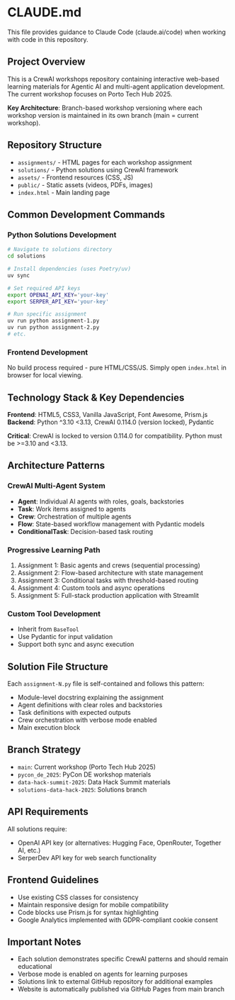 # CLAUDE.md

This file provides guidance to Claude Code (claude.ai/code) when working with code in this repository.

## Project Overview

This is a CrewAI workshops repository containing interactive web-based learning materials for Agentic AI and multi-agent application development. The current workshop focuses on Porto Tech Hub 2025.

**Key Architecture**: Branch-based workshop versioning where each workshop version is maintained in its own branch (main = current workshop).

## Repository Structure

- `assignments/` - HTML pages for each workshop assignment
- `solutions/` - Python solutions using CrewAI framework
- `assets/` - Frontend resources (CSS, JS)
- `public/` - Static assets (videos, PDFs, images)
- `index.html` - Main landing page

## Common Development Commands

### Python Solutions Development
```bash
# Navigate to solutions directory
cd solutions

# Install dependencies (uses Poetry/uv)
uv sync

# Set required API keys
export OPENAI_API_KEY='your-key'
export SERPER_API_KEY='your-key'

# Run specific assignment
uv run python assignment-1.py
uv run python assignment-2.py
# etc.
```

### Frontend Development
No build process required - pure HTML/CSS/JS. Simply open `index.html` in browser for local viewing.

## Technology Stack & Key Dependencies

**Frontend**: HTML5, CSS3, Vanilla JavaScript, Font Awesome, Prism.js
**Backend**: Python ^3.10 <3.13, CrewAI 0.114.0 (version locked), Pydantic

**Critical**: CrewAI is locked to version 0.114.0 for compatibility. Python must be >=3.10 and <3.13.

## Architecture Patterns

### CrewAI Multi-Agent System
- **Agent**: Individual AI agents with roles, goals, backstories
- **Task**: Work items assigned to agents
- **Crew**: Orchestration of multiple agents
- **Flow**: State-based workflow management with Pydantic models
- **ConditionalTask**: Decision-based task routing

### Progressive Learning Path
1. Assignment 1: Basic agents and crews (sequential processing)
2. Assignment 2: Flow-based architecture with state management
3. Assignment 3: Conditional tasks with threshold-based routing
4. Assignment 4: Custom tools and async operations
5. Assignment 5: Full-stack production application with Streamlit

### Custom Tool Development
- Inherit from `BaseTool`
- Use Pydantic for input validation
- Support both sync and async execution

## Solution File Structure
Each `assignment-N.py` file is self-contained and follows this pattern:
- Module-level docstring explaining the assignment
- Agent definitions with clear roles and backstories
- Task definitions with expected outputs
- Crew orchestration with verbose mode enabled
- Main execution block

## Branch Strategy
- `main`: Current workshop (Porto Tech Hub 2025)
- `pycon_de_2025`: PyCon DE workshop materials
- `data-hack-summit-2025`: Data Hack Summit materials
- `solutions-data-hack-2025`: Solutions branch

## API Requirements
All solutions require:
- OpenAI API key (or alternatives: Hugging Face, OpenRouter, Together AI, etc.)
- SerperDev API key for web search functionality

## Frontend Guidelines
- Use existing CSS classes for consistency
- Maintain responsive design for mobile compatibility
- Code blocks use Prism.js for syntax highlighting
- Google Analytics implemented with GDPR-compliant cookie consent

## Important Notes
- Each solution demonstrates specific CrewAI patterns and should remain educational
- Verbose mode is enabled on agents for learning purposes
- Solutions link to external GitHub repository for additional examples
- Website is automatically published via GitHub Pages from main branch